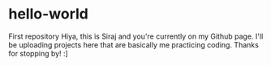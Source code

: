 # hello-world
First repository
Hiya, this is Siraj and you're currently on my Github page. I'll be uploading projects here that are basically me practicing coding. Thanks for stopping by! :]
